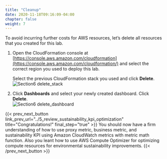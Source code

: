 ```yaml
---
title: "Cleanup"
date: 2020-11-18T09:16:09-04:00
chapter: false
weight: 7
---
```


To avoid incurring further costs for AWS resources, let’s delete all resources that you created for this lab. 

1. Open the CloudFormation console at [https://console.aws.amazon.com/cloudformation](https://console.aws.amazon.com/cloudformation/) and select the correct region you used to deploy this lab.

    Select the previous CloudFormation stack you used and click **Delete**.
![Section6 delete_stack](/Sustainability/200_optimize_hardware_patterns_observe_sustainability_KPIs/Images/section6/delete_stack.png)

2. Click **Dashboards** and select your newly created dashboard. Click **Delete**.  
![Section6 delete_dashboard](/Sustainability/200_optimize_hardware_patterns_observe_sustainability_KPIs/Images/section6/delete_dashboard.png)


{{< prev_next_button link_prev_url="../5_review_sustainability_kpi_optimization"  title="Congratulations!" final_step="true" >}}
You should now have a firm understanding of how to use proxy metric, business metric, and sustainability KPI using Amazon CloudWatch metrics with metric math function. Also you leant how to use AWS Compute Optimizer for optimizing compute resources for environmental sustainability improvements.
{{< /prev_next_button >}}
